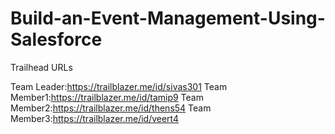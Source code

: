 # Build-an-Event-Management-Using-Salesforce

Trailhead URLs

Team Leader:https://trailblazer.me/id/sivas301
Team Member1:https://trailblazer.me/id/tamip9
Team Member2:https://trailblazer.me/id/thens54
Team Member3:https://trailblazer.me/id/veert4
